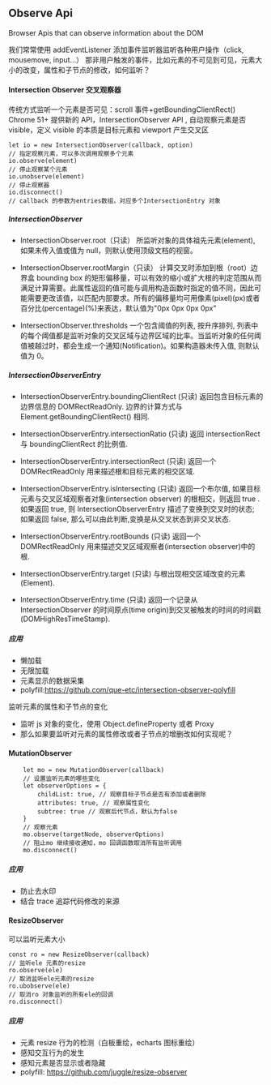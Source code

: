 ## Observe Api

Browser Apis that can observe information about the DOM

我们常常使用 addEventListener 添加事件监听器监听各种用户操作（click, mousemove, input...）
那非用户触发的事件，比如元素的不可见到可见，元素大小的改变，属性和子节点的修改，如何监听？

#### Intersection Observer 交叉观察器

传统方式监听一个元素是否可见：scroll 事件+getBoundingClientRect()
Chrome 51+ 提供新的 API，IntersectionObserver API , 自动观察元素是否 visible，定义 visible 的本质是目标元素和 viewport 产生交叉区

```
let io = new IntersectionObserver(callback, option)
// 指定观察元素，可以多次调用观察多个元素
io.observe(element)
// 停止观察某个元素
io.unobserve(element)
// 停止观察器
io.disconnect()
// callback 的参数为entries数组，对应多个IntersectionEntry 对象
```

##### IntersectionObserver

-   IntersectionObserver.root（只读）
    所监听对象的具体祖先元素(element), 如果未传入值或值为 null，则默认使用顶级文档的视窗。

-   IntersectionObserver.rootMargin（只读）
    计算交叉时添加到根（root）边界盒 bounding box 的矩形偏移量，可以有效的缩小或扩大根的判定范围从而满足计算需要。此属性返回的值可能与调用构造函数时指定的值不同，因此可能需要更改该值，以匹配内部要求。所有的偏移量均可用像素(pixel)(px)或者百分比(percentage)(%)来表达，默认值为"0px 0px 0px 0px"

-   IntersectionObserver.thresholds
    一个包含阈值的列表, 按升序排列, 列表中的每个阈值都是监听对象的交叉区域与边界区域的比率。当监听对象的任何阈值被越过时，都会生成一个通知(Notification)。如果构造器未传入值, 则默认值为 0。

##### IntersectionObserverEntry

-   IntersectionObserverEntry.boundingClientRect (只读)
    返回包含目标元素的边界信息的 DOMRectReadOnly. 边界的计算方式与 Element.getBoundingClientRect() 相同.

-   IntersectionObserverEntry.intersectionRatio (只读)
    返回 intersectionRect 与 boundingClientRect 的比例值.

-   IntersectionObserverEntry.intersectionRect (只读)
    返回一个 DOMRectReadOnly 用来描述根和目标元素的相交区域.

-   IntersectionObserverEntry.isIntersecting (只读)
    返回一个布尔值, 如果目标元素与交叉区域观察者对象(intersection observer) 的根相交，则返回 true .如果返回 true, 则 IntersectionObserverEntry 描述了变换到交叉时的状态; 如果返回 false, 那么可以由此判断,变换是从交叉状态到非交叉状态.

-   IntersectionObserverEntry.rootBounds (只读)
    返回一个 DOMRectReadOnly 用来描述交叉区域观察者(intersection observer)中的根.

-   IntersectionObserverEntry.target (只读)
    与根出现相交区域改变的元素 (Element).

-   IntersectionObserverEntry.time (只读)
    返回一个记录从 IntersectionObserver 的时间原点(time origin)到交叉被触发的时间的时间戳(DOMHighResTimeStamp).

##### 应用

-   懒加载
-   无限加载
-   元素显示的数据采集
-   polyfill:https://github.com/que-etc/intersection-observer-polyfill

监听元素的属性和子节点的变化

-   监听 js 对象的变化，使用 Object.defineProperty 或者 Proxy
-   那么如果要监听对元素的属性修改或者子节点的增删改如何实现呢？

#### MutationObserver

```
    let mo = new MutationObserver(callback)
    // 设置监听元素的哪些变化
    let observerOptions = {
        childList: true, // 观察目标子节点是否有添加或者删除
        attributes: true, // 观察属性变化
        subtree: true // 观察后代节点，默认为false
    }
    // 观察元素
    mo.observe(targetNode, observerOptions)
    // 阻止mo 继续接收通知，mo 回调函数取消所有监听调用
    mo.disconnect()
```

##### 应用

-   防止去水印
-   结合 trace 追踪代码修改的来源

#### ResizeObserver

可以监听元素大小

```
const ro = new ResizeObserver(callback)
// 监听ele 元素的resize
ro.observe(ele)
// 取消监听ele元素的resize
ro.ubobserve(ele)
// 取消ro 对象监听的所有ele的回调
ro.disconnect()
```

##### 应用

-   元素 resize 行为的检测（白板重绘，echarts 图标重绘）
-   感知交互行为的发生
-   感知元素是否显示或者隐藏
-   polyfill: https://github.com/juggle/resize-observer
